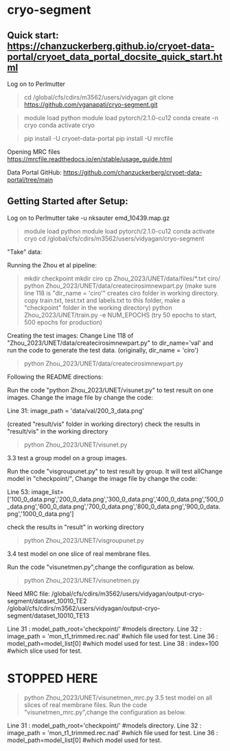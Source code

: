 # cryo-segment

## Quick start: https://chanzuckerberg.github.io/cryoet-data-portal/cryoet_data_portal_docsite_quick_start.html

Log on to Perlmutter
> cd /global/cfs/cdirs/m3562/users/vidyagan
> git clone https://github.com/vganapati/cryo-segment.git

> module load python
> module load pytorch/2.1.0-cu12
> conda create -n cryo
> conda activate cryo

> pip install -U cryoet-data-portal
> pip install -U mrcfile


Opening MRC files
https://mrcfile.readthedocs.io/en/stable/usage_guide.html

Data Portal GitHub:
https://github.com/chanzuckerberg/cryoet-data-portal/tree/main

## Getting Started after Setup:

Log on to Perlmutter
take -u nksauter emd_10439.map.gz

> module load python
> module load pytorch/2.1.0-cu12
> conda activate cryo
> cd /global/cfs/cdirs/m3562/users/vidyagan/cryo-segment

"Take" data:


Running the Zhou et al pipeline:

> mkdir checkpoint
> mkdir ciro
> cp Zhou_2023/UNET/data/files/*.txt ciro/
> python Zhou_2023/UNET/data/createcirosimnewpart.py (make sure line 118 is "dir_name = 'ciro'" creates ciro folder in working directory. copy train.txt, test.txt and labels.txt to this folder, make a "checkpoint" folder in the working directory)
> python Zhou_2023/UNET/train.py -e NUM_EPOCHS (try 50 epochs to start, 500 epochs for production)

Creating the test images:
Change Line 118 of "Zhou_2023/UNET/data/createcirosimnewpart.py"  to dir_name='val' and run the code to generate the test data. (originally, dir_name = 'ciro')
> python Zhou_2023/UNET/data/createcirosimnewpart.py

Following the README directions:

Run the code "python Zhou_2023/UNET/visunet.py" to test result on one images. Change the image file by change the code:

Line 31:  image_path = 'data/val/200_3_data.png'

(created "result/vis" folder in working directory)
check the results in "result/vis" in the working directory

> python Zhou_2023/UNET/visunet.py

3.3 test a group model on a group images.

Run the code "visgroupunet.py" to test result by group. It will test allChange model in "checkpoint/", Change the image file by change the code:

Line 53: image_list=['100_0_data.png','200_0_data.png','300_0_data.png','400_0_data.png','500_0_data.png','600_0_data.png','700_0_data.png','800_0_data.png','900_0_data.png','1000_0_data.png']

check the results in "result" in working directory

> python Zhou_2023/UNET/visgroupunet.py

3.4 test model on one slice of real membrane files.

Run the code "visunetmen.py",change the configuration as below. 
> python Zhou_2023/UNET/visunetmen.py

Need MRC file:
/global/cfs/cdirs/m3562/users/vidyagan/output-cryo-segment/dataset_10010_TE2
/global/cfs/cdirs/m3562/users/vidyagan/output-cryo-segment/dataset_10010_TE13

Line 31 : model_path_root='checkpoint/' #models directory.
Line 32 : image_path = 'mon_t1_trimmed.rec.nad' #which file used for test.
Line 36 : model_path=model_list[0] #which model used for test.
Line 38 : index=100 #which slice used for test.

# STOPPED HERE
> python Zhou_2023/UNET/visunetmen_mrc.py
3.5 test model on all slices of real membrane files.
Run the code "visunetmen_mrc.py",change the configuration as below. 

Line 31 : model_path_root='checkpoint/' #models directory.
Line 32 : image_path = 'mon_t1_trimmed.rec.nad' #which file used for test.
Line 36 : model_path=model_list[0] #which model used for test.


